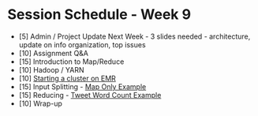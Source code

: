 # Session Schedule - Week 9 #

 * [5] Admin / Project Update Next Week - 3 slides needed - architecture, update on info organization, top issues
 * [10] Assignment Q&A
 * [15] Introduction to Map/Reduce
 * [10] Hadoop / YARN 
 * [10] [Starting a cluster on EMR](https://github.com/alexmilowski/data-science/tree/master/activities/emr-cluster) 
 * [15] Input Splitting - [Map Only Example](https://github.com/alexmilowski/data-science/tree/master/activities/emr-map-only)
 * [15] Reducing - [Tweet Word Count Example](https://github.com/alexmilowski/data-science/tree/master/activities/emr-tweet-wordcount)
 * [10] Wrap-up
